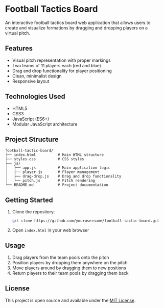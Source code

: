 # Football Tactics Board

An interactive football tactics board web application that allows users to create and visualize formations by dragging and dropping players on a virtual pitch.

## Features

- Visual pitch representation with proper markings
- Two teams of 11 players each (red and blue)
- Drag and drop functionality for player positioning
- Clean, minimalist design
- Responsive layout

## Technologies Used

- HTML5
- CSS3
- JavaScript (ES6+)
- Modular JavaScript architecture

## Project Structure

```
football-tactic-board/
├── index.html          # Main HTML structure
├── styles.css          # CSS styles
├── js/
│   ├── app.js          # Main application logic
│   ├── player.js       # Player management
│   ├── drag-drop.js    # Drag and drop functionality
│   └── pitch.js        # Pitch rendering
└── README.md           # Project documentation
```

## Getting Started

1. Clone the repository:
   ```bash
   git clone https://github.com/yourusername/football-tactic-board.git
   ```

2. Open `index.html` in your web browser

## Usage

1. Drag players from the team pools onto the pitch
2. Position players by dropping them anywhere on the pitch
3. Move players around by dragging them to new positions
4. Return players to their team pools by dragging them back

## License

This project is open source and available under the [MIT License](LICENSE). 